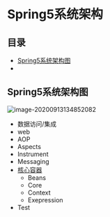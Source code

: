 # Spring5系统架构

## 目录

- [Spring5系统架构图](#Spring5系统架构图)
- 



## Spring5系统架构图

![image-20200913134852082](../../../assets/image-20200913134852082.png)

- 数据访问/集成
- web
- AOP
- Aspects
- Instrument
- Messaging
- [核心容器](011-Spring核心容器.md) 
  - Beans
  - Core
  - Context
  - Exepression
- Test


